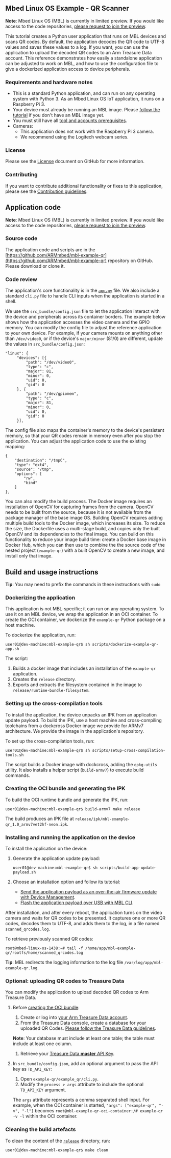 ## Mbed Linux OS Example - QR Scanner

<span class="notes">**Note**: Mbed Linux OS (MBL) is currently in limited preview. If you would like access to the code repositories, [please request to join the preview](https://os.mbed.com/linux-os/).</span>

This tutorial creates a Python user application that runs on MBL devices and scans QR codes. By default, the application decodes the QR code to UTF-8 values and saves these values to a log. If you want, you can use the application to upload the decoded QR codes to an Arm Treasure Data account. This reference demonstrates how easily a standalone application can be adjusted to work on MBL, and how to use the configuration file to give a dockerized application access to device peripherals.

### Requirements and hardware notes

* This is a standard Python application, and can run on any operating system with Python 3. As an Mbed Linux OS IoT application, it runs on a Raspberry Pi 3.
* Your device must already be running an MBL image. Please [follow the tutorial](../getting-started/tutorial-building-an-image.html) if you don't have an MBL image yet.
* You must still have all [tool and accounts prerequisites](../getting-started/setting-up-and-supported-hardware.html).
* Cameras:
    * This application does not work with the Raspberry Pi 3 camera.
    * We recommend using the Logitech webcam series.

### License

Please see the [License](https://github.com/ARMmbed/mbl-example-qr/blob/master/LICENSE.md) document on GitHub for more information.

### Contributing

If you want to contribute additional functionality or fixes to this application, please see the [Contribution guidelines](../references/contribution-guidelines.html).

## Application code

<span class="notes">**Note**: Mbed Linux OS (MBL) is currently in limited preview. If you would like access to the code repositories, [please request to join the preview](https://os.mbed.com/linux-os/).</span>

### Source code

The application code and scripts are in the [https://github.com/ARMmbed/mbl-example-qr](https://github.com/ARMmbed/mbl-example-qr) repository on GitHub. Please download or clone it.

### Code review

The application's core functionality is in the [`app.py`](https://github.com/ARMmbed/mbl-example-qr/blob/master/example-qr/example_qr/app.py) file. We also include a standard `cli.py` file to handle CLI inputs when the application is started in a shell.

We use the `src_bundle/config.json` file to let the application interact with the device and peripherals across its container borders. The example below shows how the application accesses the video camera and the GPIO memory. You can modify the config file to adjust the reference application to your own device. For example, if your camera mounts on anything other than `/dev/video0`, or if the device's `major/minor` (81/0) are different, update the values in `src_bundle/config.json`:

```
"linux": {
     "devices": [{
         "path": "/dev/video0",
         "type": "c",
         "major": 81,
         "minor": 0,
         "uid": 0,
         "gid": 0
     }, {
         "path": "/dev/gpiomem",
         "type": "c",
         "major": 81,
         "minor": 0,
         "uid": 0,
         "gid": 0
     }],

```

The config file also maps the container's memory to the device's persistent memory, so that your QR codes remain in memory even after you stop the application. You can adjust the application code to use the existing mapping:

```
{
    "destination": "/tmpC",
    "type": "ext4",
    "source": "/tmp",
    "options": [
        "rw",
        "bind"
    ]
},
```

You can also modify the build process. The Docker image requires an installation of OpenCV for capturing frames from the camera. OpenCV needs to be built from the source, because it is not available from the package manager of the base image OS. Building OpenCV requires adding multiple build tools to the Docker image, which increases its size. To reduce the size, the Dockerfile uses a multi-stage build, and copies only the built OpenCV and its dependencies to the final image. You can build on this functionality to reduce your image build time: create a Docker base image in Docker Hub, which you can then use to combine the the source code of the nested project (`example-qr`) with a built OpenCV to create a new image, and install only that image.

## Build and usage instructions

<span class="tips">**Tip**: You may need to prefix the commands in these instructions with `sudo`</span>

### Dockerizing the application

This application is not MBL-specific; it can run on any operating system. To use it on an MBL device, we wrap the application in an OCI container. To create the OCI container, we dockerize the `example-qr` Python package on a host machine.

To dockerize the application, run:

```
user01@dev-machine:mbl-example-qr$ sh scripts/dockerize-example-qr-app.sh
```

The script:

1. Builds a docker image that includes an installation of the `example-qr` application.
1. Creates the `release` directory.
1. Exports and extracts the filesystem contained in the image to `release/runtime-bundle-filesystem`.

### Setting up the cross-compilation tools

To install the application, the device unpacks an IPK from an application update payload. To build the IPK, use a host machine and cross-compiling toolchains from a dockcross Docker image we provide for ARMv7 architecture. We provide the image in the application's repository.

To set up the cross-compilation tools, run:

```
user01@dev-machine:mbl-example-qr$ sh scripts/setup-cross-compilation-tools.sh
```

The script builds a Docker image with dockcross, adding the `opkg-utils` utility. It also installs a helper script (`build-armv7`) to execute build commands.

### Creating the OCI bundle and generating the IPK

To build the OCI runtime bundle and generate the IPK, run:

```
user01@dev-machine:mbl-example-qr$ build-armv7 make release
```

The build produces an IPK file at `release/ipk/mbl-example-qr_1.0_armv7vet2hf-neon.ipk`.

### Installing and running the application on the device

To install the application on the device:

1. Generate the application update payload:

    ```
    user01@dev-machine:mbl-example-qr$ sh scripts/build-app-update-payload.sh
    ```
1. Choose an installation option and follow its tutorial:

    * [Send the application payload as an over-the-air firmware update with Device Management](../getting-started/tutorial-updating-mbl-devices-and-applications.html).
    * [Flash the application payload over USB with MBL CLI](../tools/device-update.html#update-an-application).

After installation, and after every reboot, the application turns on the video camera and waits for QR codes to be presented. It captures one or more QR codes, decodes them to UTF-8, and adds them to the log, in a file named `scanned_qrcodes.log`.

To retrieve previously scanned QR codes:

```
root@mbed-linux-os-1438:~# tail -f /home/app/mbl-example-qr/rootfs/home/scanned_qrcodes.log
```

<span class="tips">**Tip**: MBL redirects the logging information to the log file `/var/log/app/mbl-example-qr.log`.</span>

### Optional: uploading QR codes to Treasure Data

You can modify the application to upload decoded QR codes to Arm Treasure Data.

1. Before [creating the OCI bundle](#creating-oci-bundle-and-ipk):

    1. Create or log into [your Arm Treasure Data account](https://console.treasuredata.com/).
    1. From the Treasure Data console, create a database for your uploaded QR Codes. [Please follow the Treasure Data guidelines](https://support.treasuredata.com/hc/en-us/articles/360001266348-Database-and-Table-Management).

    <span class="notes">**Note**: Your database must include at least one table; the table must include at least one column.</span>

    1. Retrieve your [Treasure Data **master** API Key](https://support.treasuredata.com/hc/en-us/articles/360000763288-Get-API-Keys).


1. In `src_bundle/config.json`, add an optional argument to pass the API key as `TD_API_KEY`:
    1. Open `example-qr/example_qr/cli.py`.
    1. Modify the `process > args` attribute to include the optional `TD_API_KEY` argument.

    The `args` attribute represents a comma separated shell input. For example, when the OCI container is started, `"args": ["example-qr", "-v", "-l"]` becomes `root@mbl-example-qr-oci-container:/# example-qr -v -l` within the OCI container.


### Cleaning the build artefacts

To clean the content of the [`release`](release/) directory, run:

```
user01@dev-machine:mbl-example-qr$ make clean
```
